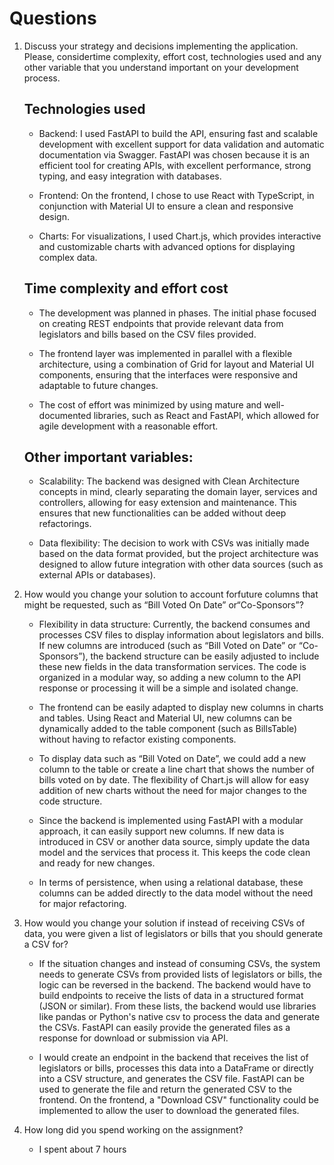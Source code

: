 # Questions

1. Discuss your strategy and decisions implementing the application. Please, considertime complexity, effort cost, technologies used and any other variable that you understand important on your development process.

    ## Technologies used

    - Backend: I used FastAPI to build the API, ensuring fast and scalable development with excellent support for data validation and automatic documentation via Swagger. FastAPI was chosen because it is an efficient tool for creating APIs, with excellent performance, strong typing, and easy integration with databases.

    - Frontend: On the frontend, I chose to use React with TypeScript, in conjunction with Material UI to ensure a clean and responsive design.

    - Charts: For visualizations, I used Chart.js, which provides interactive and customizable charts with advanced options for displaying complex data.

    ## Time complexity and effort cost

    - The development was planned in phases. The initial phase focused on creating REST endpoints that provide relevant data from legislators and bills based on the CSV files provided.

    - The frontend layer was implemented in parallel with a flexible architecture, using a combination of Grid for layout and Material UI components, ensuring that the interfaces were responsive and adaptable to future changes.

    - The cost of effort was minimized by using mature and well-documented libraries, such as React and FastAPI, which allowed for agile development with a reasonable effort.

    ## Other important variables:

    - Scalability: The backend was designed with Clean Architecture concepts in mind, clearly separating the domain layer, services and controllers, allowing for easy extension and maintenance. This ensures that new functionalities can be added without deep refactorings.

    - Data flexibility: The decision to work with CSVs was initially made based on the data format provided, but the project architecture was designed to allow future integration with other data sources (such as external APIs or databases).


2. How would you change your solution to account forfuture columns that might be
requested, such as “Bill Voted On Date” or“Co-Sponsors”?

    - Flexibility in data structure: Currently, the backend consumes and processes CSV files to display information about legislators and bills. If new columns are introduced (such as “Bill Voted on Date” or “Co-Sponsors”), the backend structure can be easily adjusted to include these new fields in the data transformation services. The code is organized in a modular way, so adding a new column to the API response or processing it will be a simple and isolated change.


    - The frontend can be easily adapted to display new columns in charts and tables. Using React and Material UI, new columns can be dynamically added to the table component (such as BillsTable) without having to refactor existing components.

    - To display data such as “Bill Voted on Date”, we could add a new column to the table or create a line chart that shows the number of bills voted on by date. The flexibility of Chart.js will allow for easy addition of new charts without the need for major changes to the code structure.


    - Since the backend is implemented using FastAPI with a modular approach, it can easily support new columns. If new data is introduced in CSV or another data source, simply update the data model and the services that process it. This keeps the code clean and ready for new changes.

    - In terms of persistence, when using a relational database, these columns can be added directly to the data model without the need for major refactoring.

3. How would you change your solution if instead of receiving CSVs of data, you were given a list of legislators or bills that you should generate a CSV for?

    - If the situation changes and instead of consuming CSVs, the system needs to generate CSVs from provided lists of legislators or bills, the logic can be reversed in the backend. The backend would have to build endpoints to receive the lists of data in a structured format (JSON or similar). From these lists, the backend would use libraries like pandas or Python's native csv to process the data and generate the CSVs. FastAPI can easily provide the generated files as a response for download or submission via API.

    - I would create an endpoint in the backend that receives the list of legislators or bills, processes this data into a DataFrame or directly into a CSV structure, and generates the CSV file. FastAPI can be used to generate the file and return the generated CSV to the frontend. On the frontend, a "Download CSV" functionality could be implemented to allow the user to download the generated files.

4. How long did you spend working on the assignment?

    - I spent about 7 hours